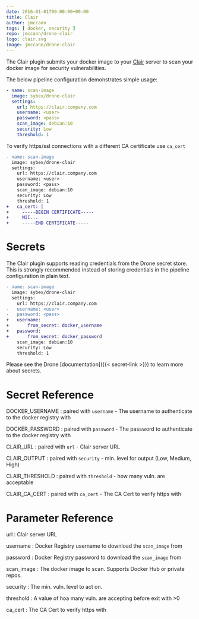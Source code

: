 ```yaml
---
date: 2016-01-01T00:00:00+00:00
title: Clair
author: jmccann
tags: [ docker, security ]
repo: jmccann/drone-clair
logo: clair.svg
image: jmccann/drone-clair
---
```


The Clair plugin submits your docker image to your [Clair](https://github.com/coreos/clair)
server to scan your docker image for security vulnerabilities.

The below pipeline configuration demonstrates simple usage:

```yaml
- name: scan-image
  image: sybex/drone-clair
  settings:
    url: https://clair.company.com
    username: <user>
    password: <pass>
    scan_image: debian:10
    security: Low
    threshold: 1
```

To verify https/ssl connections with a different CA certificate use `ca_cert`

```diff
- name: scan-image
  image: sybex/drone-clair
  settings:
    url: https://clair.company.com
    username: <user>
    password: <pass>
    scan_image: debian:10
    security: Low
    threshold: 1
+   ca_cert: |
+     -----BEGIN CERTIFICATE-----
+     MII...
+     -----END CERTIFICATE-----
```

# Secrets

The Clair plugin supports reading credentials from the Drone secret store. This is strongly recommended instead of storing credentials in the pipeline configuration in plain text.

```diff
- name: scan-image
  image: sybex/drone-clair
  settings:
    url: https://clair.company.com
-   username: <user>
-   password: <pass>
+   username:
+       from_secret: docker_username
+   password:
+       from_secret: docker_password
    scan_image: debian:10
    security: Low
    threshold: 1
```

Please see the Drone [documentation]({{< secret-link >}}) to learn more about secrets.

# Secret Reference

DOCKER_USERNAME
: paired with `username` - The username to authenticate to the docker registry with

DOCKER_PASSWORD
: paired with `password` - The password to authenticate to the docker registry with

CLAIR_URL
: paired with `url` - Clair server URL

CLAIR_OUTPUT
: paired with `security` - min. level for output (Low, Medium, High)

CLAIR_THRESHOLD
: paired with `threshold` - how many vuln. are acceptable

CLAIR_CA_CERT
: paired with `ca_cert` - The CA Cert to verify https with

# Parameter Reference

url
: Clair server URL

username
: Docker Registry username to download the `scan_image` from

password
: Docker Registry password to download the `scan_image` from

scan_image
: The docker image to scan.  Supports Docker Hub or private repos.

security
: The min. vuln. level to act on. 

threshold
: A value of hoa many vuln. are accepting before exit with >0

ca_cert
: The CA Cert to verify https with
